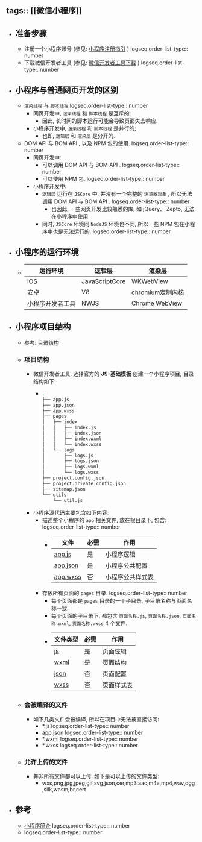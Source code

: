 tags:: [[微信小程序]]
---

- ## 准备步骤
	- 注册一个小程序账号 (参见: [小程序注册指引](https://developers.weixin.qq.com/community/business/doc/000200772f81508894e94ec965180d) )
	  logseq.order-list-type:: number
	- 下载微信开发者工具 (参见: [微信开发者工具下载](https://developers.weixin.qq.com/miniprogram/dev/devtools/stable.html) )
	  logseq.order-list-type:: number
- ## 小程序与普通网页开发的区别
	- `渲染线程` 与 `脚本线程`
	  logseq.order-list-type:: number
		- ​网页开发中, `渲染线程` 和 `脚本线程` 是互斥的;
			- 因此, 长时间的脚本运行可能会导致页面失去响应.
		- 小程序开发中, `渲染线程` 和 `脚本线程` 是并行的;
			- 也即, `逻辑层` 和 `渲染层` 是分开的.
	- DOM API 与 BOM API , 以及 NPM 包的使用.
	  logseq.order-list-type:: number
		- ​网页开发中:
			- 可以调用 DOM API 与 BOM API .
			  logseq.order-list-type:: number
			- 可以使用 NPM 包.
			  logseq.order-list-type:: number
		- 小程序开发中:
			- `逻辑层` 运行在 `JSCore` 中, 并没有一个完整的 `浏览器对象` , 所以无法调用 DOM API 与 BOM API .
			  logseq.order-list-type:: number
				- 也因此, 一些网页开发比较熟悉的库, 如 jQuery、 Zepto, 无法在小程序中使用.
			- 同时, `JSCore` 环境同 `NodeJS` 环境也不同, 所以一些 NPM 包在小程序中也是无法运行的.
			  logseq.order-list-type:: number
- ## 小程序的运行环境
	- | **运行环境** | **逻辑层** | **渲染层** |
	  | ---- | ---- | ---- |
	  | iOS | JavaScriptCore | WKWebView |
	  | 安卓 | V8 | chromium定制内核 |
	  | 小程序开发者工具 | NWJS | Chrome WebView |
- ## 小程序项目结构
	- 参考: [目录结构](https://developers.weixin.qq.com/miniprogram/dev/framework/structure.html)
	- ### 项目结构
		- 微信开发者工具, 选择官方的 **JS-基础模板** 创建一个小程序项目, 目录结构如下:
			- ``` bash
			  .
			  ├── app.js
			  ├── app.json
			  ├── app.wxss
			  ├── pages
			  │   ├── index
			  │   │   ├── index.js
			  │   │   ├── index.json
			  │   │   ├── index.wxml
			  │   │   └── index.wxss
			  │   └── logs
			  │       ├── logs.js
			  │       ├── logs.json
			  │       ├── logs.wxml
			  │       └── logs.wxss
			  ├── project.config.json
			  ├── project.private.config.json
			  ├── sitemap.json
			  └── utils
			      └── util.js
			  ```
		- 小程序源代码主要包含如下内容:
			- 描述整个小程序的 `app` 相关文件, 放在根目录下, 包含:
			  logseq.order-list-type:: number
				- | 文件 | 必需 | 作用 |
				  | ---- | ---- | ---- |
				  | [app.js](https://developers.weixin.qq.com/miniprogram/dev/framework/app-service/app.html) | 是 | 小程序逻辑 |
				  | [app.json](https://developers.weixin.qq.com/miniprogram/dev/framework/config.html) | 是 | 小程序公共配置 |
				  | [app.wxss](https://developers.weixin.qq.com/miniprogram/dev/framework/view/wxss.html) | 否 | 小程序公共样式表 |
			- 存放所有页面的 `pages` 目录.
			  logseq.order-list-type:: number
				- 每个页面都是 `pages` 目录的一个子目录, 子目录名称与页面名称一致.
				- 每个页面的子目录下, 都包含 `页面名称.js`, `页面名称.json`, `页面名称.wxml`, `页面名称.wxss` 4 个文件.
				- | 文件类型 | 必需 | 作用 |
				  | ---- | ---- | ---- |
				  | [js](https://developers.weixin.qq.com/miniprogram/dev/framework/app-service/page.html) | 是 | 页面逻辑 |
				  | [wxml](https://developers.weixin.qq.com/miniprogram/dev/framework/view/wxml/) | 是 | 页面结构 |
				  | [json](https://developers.weixin.qq.com/miniprogram/dev/framework/config.html#%E9%A1%B5%E9%9D%A2%E9%85%8D%E7%BD%AE) | 否 | 页面配置 |
				  | [wxss](https://developers.weixin.qq.com/miniprogram/dev/framework/view/wxss.html) | 否 | 页面样式表 |
	- ### 会被编译的文件
		- 如下几类文件会被编译, 所以在项目中无法被直接访问:
			- *.js
			  logseq.order-list-type:: number
			- app.json
			  logseq.order-list-type:: number
			- *.wxml
			  logseq.order-list-type:: number
			- *.wxss
			  logseq.order-list-type:: number
	- ### 允许上传的文件
		- 并非所有文件都可以上传, 如下是可以上传的文件类型:
			- wxs,png,jpg,jpeg,gif,svg,json,cer,mp3,aac,m4a,mp4,wav,ogg,silk,wasm,br,cert
- ## 参考
	- [小程序简介](https://developers.weixin.qq.com/miniprogram/dev/framework/quickstart/#%E4%BD%93%E9%AA%8C%E5%B0%8F%E7%A8%8B%E5%BA%8F)
	  logseq.order-list-type:: number
	- logseq.order-list-type:: number